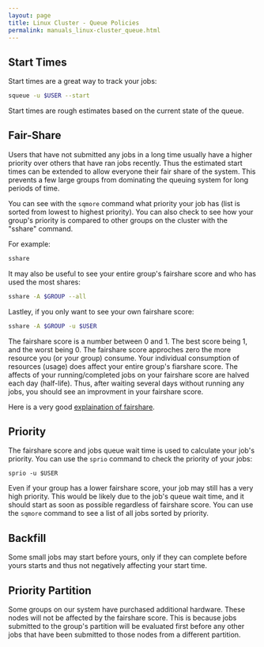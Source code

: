 ```yaml
---
layout: page
title: Linux Cluster - Queue Policies
permalink: manuals_linux-cluster_queue.html
---
```


## Start Times
Start times are a great way to track your jobs:
```bash
squeue -u $USER --start
```
Start times are rough estimates based on the current state of the queue.

## Fair-Share
Users that have not submitted any jobs in a long time usually have a higher priority over others that have ran jobs recently.
Thus the estimated start times can be extended to allow everyone their fair share of the system.
This prevents a few large groups from dominating the queuing system for long periods of time.

You can see with the `sqmore` command what priority your job has (list is sorted from lowest to highest priority).
You can also check to see how your group's priority is compared to other groups on the cluster with the "sshare" command.

For example:
```bash
sshare
```

It may also be useful to see your entire group's fairshare score and who has used the most shares:
```bash
sshare -A $GROUP --all
```

Lastley, if you only want to see your own fairshare score:
```bash
sshare -A $GROUP -u $USER
```

The fairshare score is a number between 0 and 1. The best score being 1, and the worst being 0.
The fairshare score approches zero the more resource you (or your group) consume.
Your individual consumption of resources (usage) does affect your entire group's fiarshare score.
The affects of your running/completed jobs on your fairshare score are halved each day (half-life).
Thus, after waiting several days without running any jobs, you should see an improvment in your fairshare score.

Here is a very good [explaination of fairshare](https://www.rc.fas.harvard.edu/fairshare/).

## Priority
The fairshare score and jobs queue wait time is used to calculate your job's priority.
You can use the `sprio` command to check the priority of your jobs:

```
sprio -u $USER
```

Even if your group has a lower fairshare score, your job may still has a very high priority.
This would be likely due to the job's queue wait time, and it should start as soon as possible regardless of fairshare score.
You can use the `sqmore` command to see a list of all jobs sorted by priority.

## Backfill
Some small jobs may start before yours, only if they can complete before yours starts and thus not negatively affecting your start time.

## Priority Partition
Some groups on our system have purchased additional hardware. These nodes will not be affected by the fairshare score.
This is because jobs submitted to the group's partition will be evaluated first before any other jobs that have been submitted to those nodes from a different partition.
